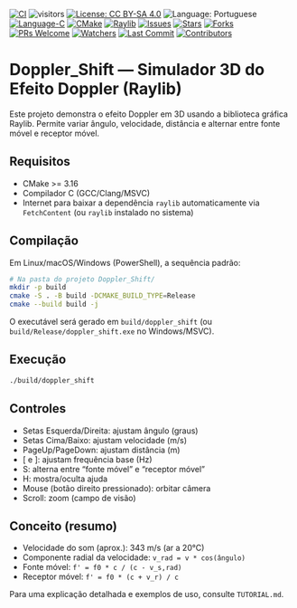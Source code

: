 [![CI](https://github.com/ArvoreDosSaberes/Doppler_Shift/actions/workflows/ci.yml/badge.svg)](https://github.com/ArvoreDosSaberes/Doppler_Shift/actions/workflows/ci.yml)
![visitors](https://visitor-badge.laobi.icu/badge?page_id=ArvoreDosSaberes.Doppler_Shift)
[![License: CC BY-SA 4.0](https://img.shields.io/badge/License-CC_BY--SA_4.0-blue.svg)](https://creativecommons.org/licenses/by-sa/4.0/)
![Language: Portuguese](https://img.shields.io/badge/Language-Portuguese-brightgreen.svg)
[![Language-C](https://img.shields.io/badge/language-C-blue.svg)](https://en.wikipedia.org/wiki/C_(programming_language))
[![CMake](https://img.shields.io/badge/build-CMake-informational.svg)](https://cmake.org/)
[![Raylib](https://img.shields.io/badge/graphics-raylib-2ea44f.svg)](https://www.raylib.com/)
[![Issues](https://img.shields.io/github/issues/ArvoreDosSaberes/Doppler_Shift.svg)](https://github.com/ArvoreDosSaberes/Doppler_Shift/issues)
[![Stars](https://img.shields.io/github/stars/ArvoreDosSaberes/Doppler_Shift.svg)](https://github.com/ArvoreDosSaberes/Doppler_Shift/stargazers)
[![Forks](https://img.shields.io/github/forks/ArvoreDosSaberes/Doppler_Shift.svg)](https://github.com/ArvoreDosSaberes/Doppler_Shift/network/members)
[![PRs Welcome](https://img.shields.io/badge/PRs-welcome-brightgreen.svg)](https://makeapullrequest.com)
[![Watchers](https://img.shields.io/github/watchers/ArvoreDosSaberes/Doppler_Shift)](https://github.com/ArvoreDosSaberes/Doppler_Shift/watchers)
[![Last Commit](https://img.shields.io/github/last-commit/ArvoreDosSaberes/Doppler_Shift)](https://github.com/ArvoreDosSaberes/Doppler_Shift/commits)
[![Contributors](https://img.shields.io/github/contributors/ArvoreDosSaberes/Doppler_Shift)](https://github.com/ArvoreDosSaberes/Doppler_Shift/graphs/contributors)

# Doppler_Shift — Simulador 3D do Efeito Doppler (Raylib)

Este projeto demonstra o efeito Doppler em 3D usando a biblioteca gráfica Raylib.
Permite variar ângulo, velocidade, distância e alternar entre fonte móvel e receptor móvel.

## Requisitos
- CMake >= 3.16
- Compilador C (GCC/Clang/MSVC)
- Internet para baixar a dependência `raylib` automaticamente via `FetchContent` (ou `raylib` instalado no sistema)

## Compilação

Em Linux/macOS/Windows (PowerShell), a sequência padrão:

```bash
# Na pasta do projeto Doppler_Shift/
mkdir -p build
cmake -S . -B build -DCMAKE_BUILD_TYPE=Release
cmake --build build -j
```

O executável será gerado em `build/doppler_shift` (ou `build/Release/doppler_shift.exe` no Windows/MSVC).

## Execução

```bash
./build/doppler_shift
```

## Controles
- Setas Esquerda/Direita: ajustam ângulo (graus)
- Setas Cima/Baixo: ajustam velocidade (m/s)
- PageUp/PageDown: ajustam distância (m)
- [ e ]: ajustam frequência base (Hz)
- S: alterna entre “fonte móvel” e “receptor móvel”
- H: mostra/oculta ajuda
- Mouse (botão direito pressionado): orbitar câmera
- Scroll: zoom (campo de visão)

## Conceito (resumo)
- Velocidade do som (aprox.): 343 m/s (ar a 20°C)
- Componente radial da velocidade: `v_rad = v * cos(ângulo)`
- Fonte móvel: `f' = f0 * c / (c - v_s,rad)`
- Receptor móvel: `f' = f0 * (c + v_r) / c`

Para uma explicação detalhada e exemplos de uso, consulte `TUTORIAL.md`.

